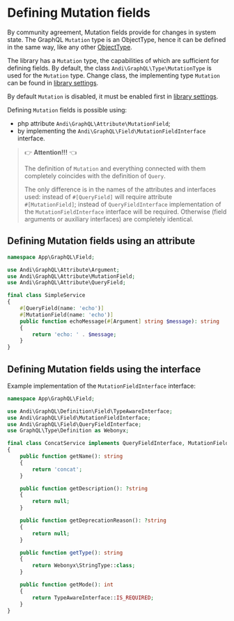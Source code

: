 # Defining Mutation fields

By community agreement, Mutation fields provide for changes in system state.
The GraphQL `Mutation` type is an ObjectType, hence it can be defined in the same way,
like any other [ObjectType](object-type.md).

The library has a `Mutation` type, the capabilities of which are sufficient for defining fields.
By default, the class `Andi\GraphQL\Type\MutationType` is used for the `Mutation` type. Change class,
the implementing type `Mutation` can be found in [library settings](configure.md).

By default `Mutation` is disabled, it must be enabled first
in [library settings](configure.md).

Defining `Mutation` fields is possible using:
- php attribute `Andi\GraphQL\Attribute\MutationField`;
- by implementing the `Andi\GraphQL\Field\MutationFieldInterface` interface.

> :point_right: **Attention!!!** :point_left:
>
> The definition of `Mutation` and everything connected with them completely coincides with the definition of `Query`.
>
> The only difference is in the names of the attributes and interfaces used: instead of
> `#[QueryField]` will require attribute<br />`#[MutationField]`; instead of `QueryFieldInterface`
> implementation of the `MutationFieldInterface` interface will be required.
> Otherwise (field arguments or auxiliary interfaces) are completely identical.

## <a id="mutation-field-via-attribute">Defining Mutation fields using an attribute</a>

```php
namespace App\GraphQL\Field;

use Andi\GraphQL\Attribute\Argument;
use Andi\GraphQL\Attribute\MutationField;
use Andi\GraphQL\Attribute\QueryField;

final class SimpleService
{
    #[QueryField(name: 'echo')]
    #[MutationField(name: 'echo')]
    public function echoMessage(#[Argument] string $message): string
    {
        return 'echo: ' . $message;
    }
}
```

## Defining Mutation fields using the interface

Example implementation of the `MutationFieldInterface` interface:
```php
namespace App\GraphQL\Field;

use Andi\GraphQL\Definition\Field\TypeAwareInterface;
use Andi\GraphQL\Field\MutationFieldInterface;
use Andi\GraphQL\Field\QueryFieldInterface;
use GraphQL\Type\Definition as Webonyx;

final class ConcatService implements QueryFieldInterface, MutationFieldInterface
{
    public function getName(): string
    {
        return 'concat';
    }

    public function getDescription(): ?string
    {
        return null;
    }

    public function getDeprecationReason(): ?string
    {
        return null;
    }

    public function getType(): string
    {
        return Webonyx\StringType::class;
    }

    public function getMode(): int
    {
        return TypeAwareInterface::IS_REQUIRED;
    }
}
```
